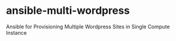 # ansible-multi-wordpress
Ansible for Provisioning  Multiple Wordpress Sites in Single Compute Instance
